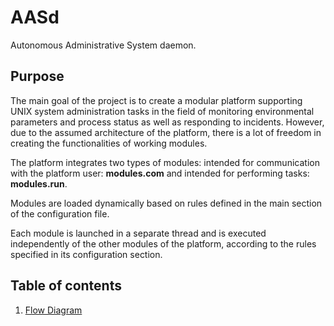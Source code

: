 # AASd

Autonomous Administrative System daemon.

## Purpose

The main goal of the project is to create a modular platform supporting UNIX system administration tasks in the field of monitoring environmental parameters and process status as well as responding to incidents. However, due to the assumed architecture of the platform, there is a lot of freedom in creating the functionalities of working modules.

The platform integrates two types of modules: intended for communication with the platform user: **modules.com** and intended for performing tasks: **modules.run**.

Modules are loaded dynamically based on rules defined in the main section of the configuration file.

Each module is launched in a separate thread and is executed independently of the other modules of the platform, according to the rules specified in its configuration section.

## Table of contents

1. [Flow Diagram](https://github.com/Szumak75/AASd/blob/master/docs/Flow.md)
